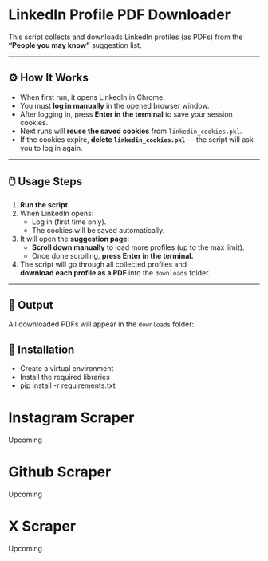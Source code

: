 # LinkedIn Profile PDF Downloader
This script collects and downloads LinkedIn profiles (as PDFs) from the **“People you may know”** suggestion list.

---

## ⚙️ How It Works
- When first run, it opens LinkedIn in Chrome.
- You must **log in manually** in the opened browser window.
- After logging in, press **Enter in the terminal** to save your session cookies.
- Next runs will **reuse the saved cookies** from `linkedin_cookies.pkl`.
- If the cookies expire, **delete `linkedin_cookies.pkl`** — the script will ask you to log in again.

---

## 🖱️ Usage Steps
1. **Run the script.**
2. When LinkedIn opens:
   - Log in (first time only).
   - The cookies will be saved automatically.
3. It will open the **suggestion page**:
   - **Scroll down manually** to load more profiles (up to the max limit).
   - Once done scrolling, **press Enter in the terminal.**
4. The script will go through all collected profiles and  
   **download each profile as a PDF** into the `downloads` folder.

---

## 📂 Output
All downloaded PDFs will appear in the `downloads` folder:


## 🧩 Installation
- Create a virtual environment
- Install the required libraries
- pip install -r requirements.txt


# Instagram Scraper
Upcoming
# Github Scraper
Upcoming
# X Scraper
Upcoming